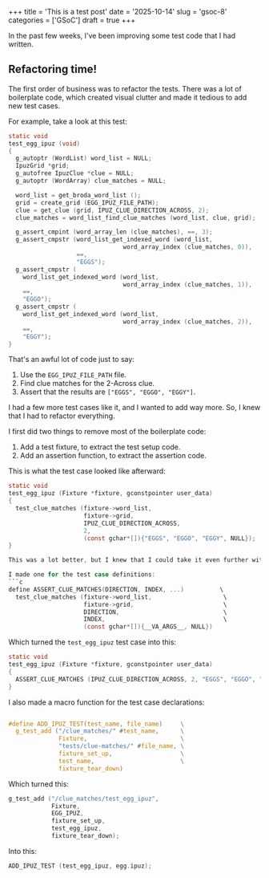 +++
title      = 'This is a test post'
date       = '2025-10-14'
slug       = 'gsoc-8'
categories = ['GSoC']
draft      = true
+++

In the past few weeks, I've been improving some test code that I had written.

## Refactoring time!

The first order of business was to refactor the tests. There was a lot of boilerplate code, which created visual clutter and made it tedious to add new test cases.

For example, take a look at this test:
```c
static void
test_egg_ipuz (void)
{
  g_autoptr (WordList) word_list = NULL;
  IpuzGrid *grid;
  g_autofree IpuzClue *clue = NULL;
  g_autoptr (WordArray) clue_matches = NULL;

  word_list = get_broda_word_list ();
  grid = create_grid (EGG_IPUZ_FILE_PATH);
  clue = get_clue (grid, IPUZ_CLUE_DIRECTION_ACROSS, 2);
  clue_matches = word_list_find_clue_matches (word_list, clue, grid);

  g_assert_cmpint (word_array_len (clue_matches), ==, 3);
  g_assert_cmpstr (word_list_get_indexed_word (word_list,
                                word_array_index (clue_matches, 0)),
                   ==,
                   "EGGS");
  g_assert_cmpstr (
    word_list_get_indexed_word (word_list,
                                word_array_index (clue_matches, 1)),
    ==,
    "EGGO");
  g_assert_cmpstr (
    word_list_get_indexed_word (word_list,
                                word_array_index (clue_matches, 2)),
    ==,
    "EGGY");
}
```
That's an awful lot of code just to say:
1. Use the `EGG_IPUZ_FILE_PATH` file.
1. Find clue matches for the 2-Across clue.
1. Assert that the results are `["EGGS", "EGGO", "EGGY"]`.

I had a few more test cases like it, and I wanted to add way more. So, I knew that I had to refactor everything.

I first did two things to remove most of the boilerplate code:
1. Add a test fixture, to extract the test setup code.
1. Add an assertion function, to extract the assertion code.

This is what the test case looked like afterward:
```c
static void
test_egg_ipuz (Fixture *fixture, gconstpointer user_data)
{
  test_clue_matches (fixture->word_list,
                     fixture->grid,
                     IPUZ_CLUE_DIRECTION_ACROSS,
                     2,
                     (const gchar*[]){"EGGS", "EGGO", "EGGY", NULL});
}

This was a lot better, but I knew that I could take it even further with macro functions.

I made one for the test case definitions:
```c
define ASSERT_CLUE_MATCHES(DIRECTION, INDEX, ...)          \
  test_clue_matches (fixture->word_list,                    \
                     fixture->grid,                         \
                     DIRECTION,                             \
                     INDEX,                                 \
                     (const gchar*[]){__VA_ARGS__, NULL})
```

Which turned the `test_egg_ipuz` test case into this:
```c
static void
test_egg_ipuz (Fixture *fixture, gconstpointer user_data)
{
  ASSERT_CLUE_MATCHES (IPUZ_CLUE_DIRECTION_ACROSS, 2, "EGGS", "EGGO", "EGGY");
}
```

I also made a macro function for the test case declarations:
```c

#define ADD_IPUZ_TEST(test_name, file_name)     \
  g_test_add ("/clue_matches/" #test_name,      \
              Fixture,                          \
              "tests/clue-matches/" #file_name, \
              fixture_set_up,                   \
              test_name,                        \
              fixture_tear_down)
```

Which turned this:
```c
g_test_add ("/clue_matches/test_egg_ipuz",
            Fixture,
            EGG_IPUZ,
            fixture_set_up,
            test_egg_ipuz,
            fixture_tear_down);
```

Into this:
```c
ADD_IPUZ_TEST (test_egg_ipuz, egg.ipuz);
```